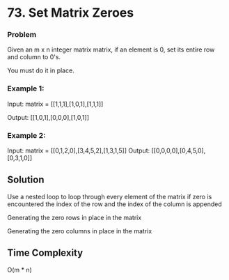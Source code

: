 # 73. Set Matrix Zeroes

### Problem

Given an m x n integer matrix matrix, if an element is 0, set its entire row and column to 0's.

You must do it in place.

### Example 1:

Input: matrix = [[1,1,1],[1,0,1],[1,1,1]]

Output: [[1,0,1],[0,0,0],[1,0,1]]

### Example 2:


Input: matrix = [[0,1,2,0],[3,4,5,2],[1,3,1,5]]
Output: [[0,0,0,0],[0,4,5,0],[0,3,1,0]]

## Solution

Use a nested loop to loop through every element of the matrix if zero is encountered the index of the row and the index of the column is appended

Generating the zero rows in place in the matrix

Generating the zero columns in place in the matrix

## Time Complexity

O(m * n)